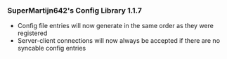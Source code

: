 ### SuperMartijn642's Config Library 1.1.7
- Config file entries will now generate in the same order as they were registered
- Server-client connections will now always be accepted if there are no syncable config entries
